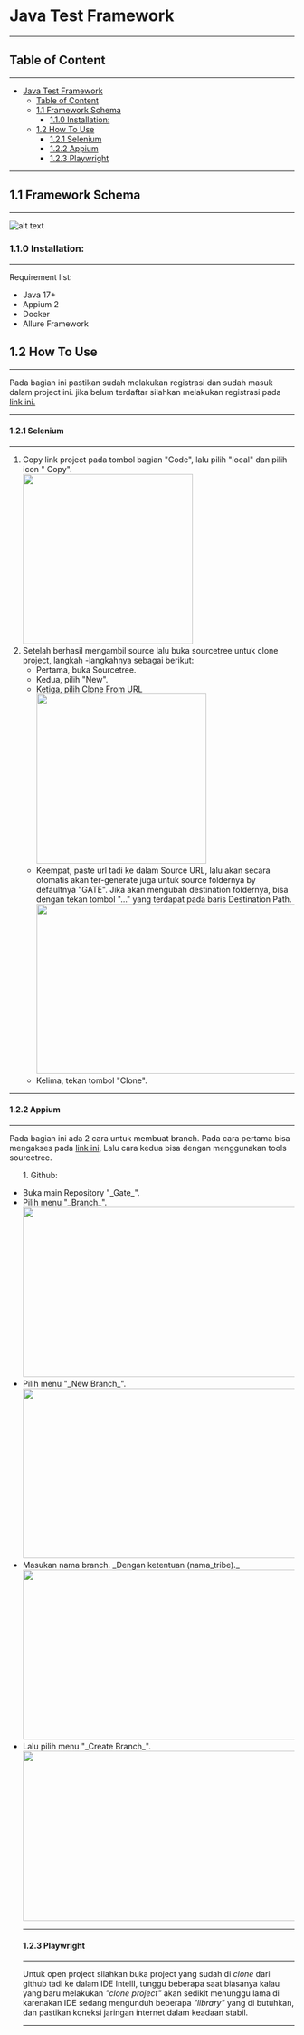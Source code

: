 # Java Test Framework

_ _ _

## Table of Content

- - -
<!-- TOC -->
* [Java Test Framework](#java-test-framework)
  * [Table of Content](#table-of-content)
  * [1.1 Framework Schema](#11-framework-schema)
    * [1.1.0 Installation:](#110-installation)
  * [1.2 How To Use](#12-how-to-use)
      * [1.2.1 Selenium](#121-selenium)
      * [1.2.2 Appium](#122-appium)
      * [1.2.3 Playwright](#123-playwright)
<!-- TOC -->

- - -

## 1.1 Framework Schema

- - -
![alt text](https://github.com/hadiwidjana/java-test-framework/blob/main/src/main/resources/asset/java-framework.png)


### 1.1.0 Installation:

- - -

Requirement list:
* Java 17+
* Appium 2
* Docker
* Allure Framework

## 1.2 How To Use

- - -

Pada bagian ini pastikan sudah melakukan registrasi dan sudah masuk dalam project ini. jika belum terdaftar silahkan
melakukan registrasi
pada [link ini.](https://github.com/signup?ref_cta=Sign+up&ref_loc=header+logged+out&ref_page=%2F&source=header-home)
 - - -

#### 1.2.1 Selenium

- - -

1. Copy link project pada tombol bagian "Code",
   lalu pilih "local" dan pilih icon "
   Copy". <br><img height="300" src="https://github.com/gokomodo/GATE/blob/Development/src/test/resources/asset/Asset1.png" width="300">
2. Setelah berhasil mengambil source lalu buka sourcetree untuk clone project, langkah -langkahnya sebagai berikut:
    - Pertama, buka Sourcetree.
    - Kedua, pilih "New".
    - Ketiga, pilih Clone From URL
      <br><img height="300" src="https://github.com/gokomodo/GATE/blob/Development/src/test/resources/asset/Asset2.png" width="300">
    - Keempat, paste url tadi ke dalam Source URL, lalu akan secara otomatis akan ter-generate juga untuk source
      foldernya by defaultnya "GATE". Jika akan mengubah destination foldernya, bisa dengan tekan tombol "..." yang
      terdapat pada baris Destination Path.
      <br><img height="300" src="https://github.com/gokomodo/GATE/blob/Development/src/test/resources/asset/Asset3.png" width="650">
    - Kelima, tekan tombol "Clone".

 - - -

#### 1.2.2 Appium

- - -
Pada bagian ini ada 2 cara untuk membuat branch.
Pada cara pertama bisa mengakses pada [link ini](https://github.com/gokomodo/GATE), Lalu cara kedua bisa dengan
menggunakan tools sourcetree.  <ul>1. Github:
<li> Buka main Repository "_Gate_".
<li> Pilih menu "_Branch_".
<br> <img height="300" src="https://github.com/gokomodo/GATE/blob/Development/src/test/resources/asset/Asset6.png" width="700">
<li>Pilih menu "_New Branch_".
<br> <img height="300" src="https://github.com/gokomodo/GATE/blob/Development/src/test/resources/asset/Asset4.png" width="700">
<li> Masukan nama branch. _Dengan ketentuan (nama_tribe)._
<br> <img height="300" src="https://github.com/gokomodo/GATE/blob/Development/src/test/resources/asset/Asset5.png" width="700">
<li> Lalu pilih menu "_Create Branch_".
<br> <img height="300" src="https://github.com/gokomodo/GATE/blob/Development/src/test/resources/asset/Asset5.png" width="700">

- - -

#### 1.2.3 Playwright

- - -
Untuk open project silahkan buka project yang sudah di _clone_ dari github tadi ke dalam IDE IntellI, tunggu beberapa
saat biasanya kalau yang baru melakukan _"clone project"_ akan sedikit menunggu lama di karenakan IDE sedang mengunduh
beberapa _"library"_  yang di butuhkan, dan pastikan koneksi jaringan internet dalam keadaan stabil.

- - -





